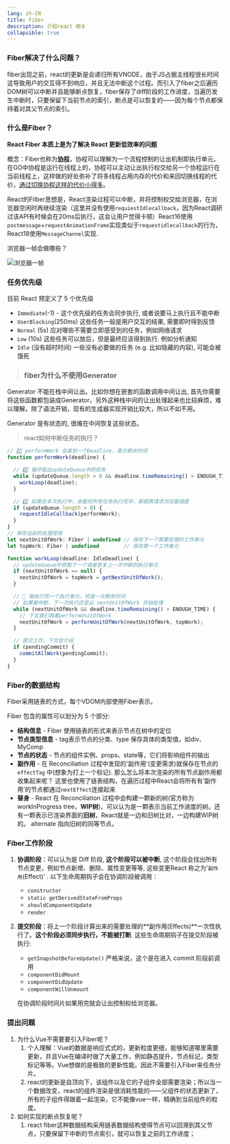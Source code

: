 ```yaml
---
lang: zh-CN
title: Fiber
description: 介绍react 相关
collapsible: true
---
```


### Fiber解决了什么问题？

fiber出现之前，react的更新是会递归所有VNODE，由于JS占据主线程很长时间这导致用户的交互得不到响应，并且无法中断这个过程。而引入了fiber之后遍历DOM树可以中断并且能够断点恢复，fiber保存了diff阶段的工作进度，当遍历发生中断时，只要保留下当前节点的索引，断点是可以恢复的——因为每个节点都保持着对其父节点的索引。











### 什么是Fiber？

**React Fiber 本质上是为了解决 React 更新低效率的问题**

概念：Fiber也称为<u>**协程**</u>，协程可以理解为一个流程控制的让出机制即执行单元，在GO中协程是运行在线程上的，协程可以主动让出执行权交给另一个协程运行在当前线程上，这样做的好处弥补了将多线程占用内存的代价和来回切换线程的代价，<u>通过切换协程这样的代价小得多</u>。

React的Filber思想是，React渲染过程可以中断，并将控制权交给浏览器，在浏览器空闲时再继续渲染（这里并没有使用`requiestIdlecallback`，因为React调研过该API有时候会在20ms后执行，这会让用户觉得卡顿）React16使用`postmessage`+`requestAnimationFrame`实现类似于`requestidlecallback`的行为，React18使用`MessageChannel`实现.

浏览器一帧会做哪些？

![浏览器一帧](/React/react_fiber_frame.png)

### 任务优先级

目前 React 预定义了 5 个优先级

* `Immediate`(-1) - 这个优先级的任务会同步执行, 或者说要马上执行且不能中断
* `UserBlocking`(250ms) 这些任务一般是用户交互的结果, 需要即时得到反馈
* `Normal` (5s) 应对哪些不需要立即感受到的任务，例如网络请求
* `Low` (10s) 这些任务可以放后，但是最终应该得到执行. 例如分析通知
* `Idle` (没有超时时间) 一些没有必要做的任务 (e.g. 比如隐藏的内容), 可能会被饿死

> ### fiber为什么不使用Generator

Generator 不能在栈中间让出。比如你想在嵌套的函数调用中间让出, 首先你需要将这些函数都包装成Generator，另外这种栈中间的让出处理起来也比较麻烦，难以理解。除了语法开销，现有的生成器实现开销比较大，所以不如不用。

Generator 是有状态的, 很难在中间恢复这些状态。

> react如何中断任务的执行？

~~~js
// 1️⃣ performWork 会拿到一个Deadline，表示剩余时间
function performWork(deadline) {

  // 2️⃣ 循环取出updateQueue中的任务
  while (updateQueue.length > 0 && deadline.timeRemaining() > ENOUGH_TIME) {
    workLoop(deadline);
  }

  // 3️⃣ 如果在本次执行中，未能将所有任务执行完毕，那就再请求浏览器调度
  if (updateQueue.length > 0) {
    requestIdleCallback(performWork);
  }
}
// 保存当前的处理现场
let nextUnitOfWork: Fiber | undefined // 保存下一个需要处理的工作单元
let topWork: Fiber | undefined        // 保存第一个工作单元

function workLoop(deadline: IdleDeadline) {
  // updateQueue中获取下一个或者恢复上一次中断的执行单元
  if (nextUnitOfWork == null) {
    nextUnitOfWork = topWork = getNextUnitOfWork();
  }

  // 🔴 每执行完一个执行单元，检查一次剩余时间
  // 如果被中断，下一次执行还是从 nextUnitOfWork 开始处理
  while (nextUnitOfWork && deadline.timeRemaining() > ENOUGH_TIME) {
    // 下文我们再看performUnitOfWork
    nextUnitOfWork = performUnitOfWork(nextUnitOfWork, topWork);
  }

  // 提交工作，下文会介绍
  if (pendingCommit) {
    commitAllWork(pendingCommit);
  }
}

~~~

### Fiber的数据结构

Fiber采用链表的方式，每个VDOM内部使用Fiber表示。

Fiber 包含的属性可以划分为 5 个部分:

* **结构信息** - Fiber 使用链表的形式来表示节点在树中的定位
* **节点类型信息** - tag表示节点的分类、type 保存具体的类型值，如div、MyComp
* **节点的状态** - 节点的组件实例、props、state等，它们将影响组件的输出
* **副作用** - 在 Reconciliation 过程中发现的'副作用'(变更需求)就保存在节点的`effectTag` 中(想象为打上一个标记). 那么怎么将本次渲染的所有节点副作用都收集起来呢？ 这里也使用了链表结构，在遍历过程中React会将所有有‘副作用’的节点都通过`nextEffect`连接起来
* **替身** - React 在 Reconciliation 过程中会构建一颗新的树(官方称为workInProgress tree，**WIP树**)，可以认为是一颗表示当前工作进度的树。还有一颗表示已渲染界面的**旧树**，React就是一边和旧树比对，一边构建WIP树的。 alternate 指向旧树的同等节点。





### Fiber工作阶段



1. **协调阶段**：可以认为是 Diff 阶段, **这个阶段可以被中断**, 这个阶段会找出所有节点变更，例如节点新增、删除、属性变更等等, 这些变更React 称之为'`副作用`(Effect)' . 以下生命周期钩子会在协调阶段被调用：

   * `constructor`
   * `static getDerivedStateFromProps`
   * `shouldComponentUpdate`
   * `render`

2. **提交阶段**：将上一个阶段计算出来的需要处理的**副作用(Effects)**一次性执行了。**这个阶段必须同步执行，不能被打断**. 这些生命周期钩子在提交阶段被执行:

   * `getSnapshotBeforeUpdate()` 严格来说，这个是在进入 commit 阶段前调用
   * `componentDidMount`
   * `componentDidUpdate`
   * `componentWillUnmount`

   在协调阶段时间片如果用完就会让出控制权给浏览器。

   

   

### 提出问题

1. 为什么Vue不需要要引入Fiber呢？
   1. 个人理解：Vue的数据是响应式式的，更新粒度更细，能够知道哪里需要更新，并且Vue在编译时做了大量工作，例如静态提升，节点标记，类型标记等等。Vue想做的是极致的更新性能。因此不需要引入Fiber来任务分片。
   2. react的更新是自顶向下，该组件以及它的子组件全部需要渲染；所以当一个数据改变，react的组件渲染是很消耗性能的——父组件的状态更新了，所有的子组件得跟着一起渲染，它不能像vue一样，精确到当前组件的粒度。
2. 如何实现的断点恢复呢？
   1. react fiber这种数据结构采用链表数据结构使得节点可以回溯到其父节点，只要保留下中断的节点索引，就可以恢复之前的工作进度；
